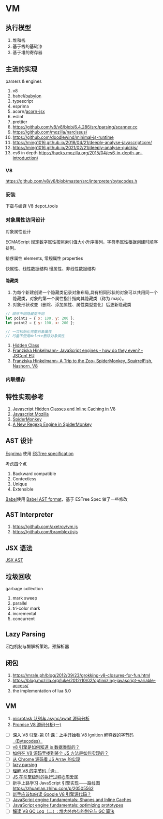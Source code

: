 # VM

## 执行模型

1. 堆和栈
1. 基于栈的基础漆
1. 基于堆的寄存器

## 主流的实现

parsers & engines

1. v8
1. babel/[babylon](https://github.com/babel/babylon)
1. typescript
1. esprima
1. acorn/[acorn-jsx](https://github.com/acornjs/acorn-jsx)
1. eslint
1. prettier
1. https://github.com/v8/v8/blob/6.4.286/src/parsing/scanner.cc
1. https://github.com/mozilla/narcissus/
1. https://github.com/doodlewind/minimal-js-runtime
1. https://ming1016.github.io/2018/04/21/deeply-analyse-javascriptcore/
1. https://ming1016.github.io/2021/02/21/deeply-analyse-quickjs/
1. es6 in depth https://hacks.mozilla.org/2015/04/es6-in-depth-an-introduction/

### V8

https://github.com/v8/v8/blob/master/src/interpreter/bytecodes.h

### 安装

下载与编译 V8 depot_tools

### 对象属性访问设计

对象属性设计

ECMAScript 规定数字属性按照索引值大小升序排列，字符串属性根据创建时顺序排列。

排序属性 elements, 常规属性 properties

快属性、线性数据结构
慢属性、非线性数据结构

#### 隐藏类

1. 为每个新建创建一个隐藏类记录对象布局,具有相同形状的对象可以共用同一个隐藏类，对象的第一个属性指针指向其隐藏类（称为 map）。
1. 对象形状改变（删除、添加属性、属性类型变化）后更新隐藏类

```js
// 顺序不同隐藏类不同
let point1 = { x: 100, y: 200 };
let point2 = { y: 100, x: 200 };

// 一次初始化完整对象属性
// 尽量不使用delete删除对象属性
```

1. [Hidden Class](http://richardartoul.github.io/jekyll/update/2015/04/26/hidden-classes.html)
1. [Franziska Hinkelmann- JavaScript engines - how do they even? - JSConf EU](https://www.bilibili.com/video/BV1oJ411J7kD)
1. [Franziska Hinkelmann- A Trip to the Zoo- SpiderMonkey, SquirrelFish, Nashorn, V8](https://www.bilibili.com/video/BV1oJ411J7z8)

### 内联缓存

## 特性实现参考

1. [Javascript Hidden Classes and Inline Caching in V8](http://richardartoul.github.io/jekyll/update/2015/04/26/hidden-classes.html)
1. [Javascript Mozilla](https://hacks.mozilla.org/category/javascript/)
1. [SpiderMonkey](https://hacks.mozilla.org/2020/06/compiler-compiler-working-on-a-javascript-engine/)
1. [A New Regexp Engine in SpiderMonkey](https://hacks.mozilla.org/2020/06/a-new-regexp-engine-in-spidermonkey/)

## AST 设计

[Esprima](https://docs.esprima.org/en/latest/syntax-tree-format.html) 使用 [ESTree specification](https://github.com/estree/estree)

考虑四个点

1. Backward compatible
1. Contextless
1. Unique
1. Extensible

[Babel](https://babeljs.io/docs/en/babel-parser#output)使用 [Babel AST format](https://github.com/babel/babel/blob/main/packages/babel-parser/ast/spec.md)，基于 ESTree Spec 做了一些修改

## AST Interpreter

1. https://github.com/axetroy/vm.js
1. https://github.com/bramblex/jsjs

## JSX 语法

[JSX AST](https://github.com/facebook/jsx)

## 垃圾回收

garbage collection

1. mark sweep
1. parallel
1. tri-color mark
1. incremental
1. concurrent

## Lazy Parsing

闭包机制与懒解析策略，预解析器

## 闭包

1.  https://mrale.ph/blog/2012/09/23/grokking-v8-closures-for-fun.html
1.  https://blog.mozilla.org/luke/2012/10/02/optimizing-javascript-variable-access/
1.  the implementation of lua 5.0

## VM

1.  [microtask 队列与 async/await 源码分析](https://zhuanlan.zhihu.com/p/134647506)
1.  [Promise V8 源码分析(一)](https://zhuanlan.zhihu.com/p/264944183)

-   [ ] [深入 V8 引擎-第 01 课：上手开始看 V8 Ignition 解释器的字节码（Bytecodes）](https://www.bilibili.com/video/BV1FJ411E7Sf)
-   [ ] [v8 引擎是如何知道 js 数据类型的？](https://www.zhihu.com/question/62732293/answer/201723301)
-   [ ] [如何在 V8 源码里找到某个 JS 方法是如何实现的？](https://www.zhihu.com/question/59792274/answer/168987086)
-   [ ] [从 Chrome 源码看 JS Array 的实现](https://zhuanlan.zhihu.com/p/26388217)
-   [ ] [lazy parsing](https://zhuanlan.zhihu.com/p/63326335)
-   [ ] [理解 V8 的字节码「译」](https://zhuanlan.zhihu.com/p/28590489)
-   [ ] [JS 在引擎级别的执行过程@周爱民](https://www.bilibili.com/video/BV1Wy4y1b7PG)
-   [ ] 新手上路学习 JavaScript 引擎实现——路线图 https://zhuanlan.zhihu.com/p/20505562
-   [ ] [新手应该如何读 Google V8 引擎源代码？](https://www.zhihu.com/question/39014659)
-   [ ] [JavaScript engine fundamentals: Shapes and Inline Caches](https://mathiasbynens.be/notes/shapes-ics)
-   [ ] [JavaScript engine fundamentals: optimizing prototypes](https://mathiasbynens.be/notes/prototypes)
-   [ ] [解读 V8 GC Log（二）: 堆内外内存的划分与 GC 算法](https://developer.aliyun.com/article/592880)
